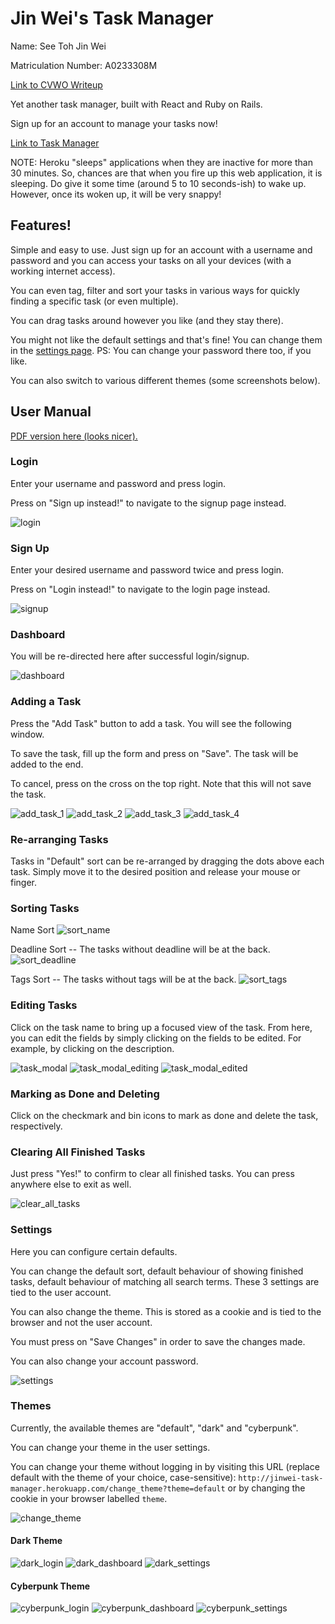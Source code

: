 # Jin Wei's Task Manager

Name: See Toh Jin Wei

Matriculation Number: A0233308M

[Link to CVWO Writeup](<https://github.com/seetohjinwei/Task-Manager/blob/master/SeeTohJinWei_A0233308M_FinalWriteup.pdf>)

Yet another task manager, built with React and Ruby on Rails.

Sign up for an account to manage your tasks now!

[Link to Task Manager](https://jinwei-task-manager.herokuapp.com/)

NOTE: Heroku "sleeps" applications when they are inactive for more than 30 minutes. So, chances are that when you fire up this web application, it is sleeping. Do give it some time (around 5 to 10 seconds-ish) to wake up. However, once its woken up, it will be very snappy!

## Features!

Simple and easy to use. Just sign up for an account with a username and password and you can access your tasks on all your devices (with a working internet access).

You can even tag, filter and sort your tasks in various ways for quickly finding a specific task (or even multiple).

You can drag tasks around however you like (and they stay there).

You might not like the default settings and that's fine! You can change them in the [settings page](https://jinwei-task-manager.herokuapp.com/settings). PS: You can change your password there too, if you like.

You can also switch to various different themes (some screenshots below).

## User Manual

[PDF version here (looks nicer).](<https://github.com/seetohjinwei/Task-Manager/blob/master/user_manual/User Manual.pdf>)

### Login

Enter your username and password and press login.

Press on "Sign up instead!" to navigate to the signup page instead.

![login](./user_manual/images/default_login.png)

### Sign Up

Enter your desired username and password twice and press login.

Press on "Login instead!" to navigate to the login page instead.

![signup](./user_manual/images/default_signup.png)

### Dashboard

You will be re-directed here after successful login/signup.

![dashboard](./user_manual/images/default_dashboard.png)

### Adding a Task

Press the "Add Task" button to add a task. You will see the following window.

To save the task, fill up the form and press on "Save". The task will be added to the end.

To cancel, press on the cross on the top right. Note that this will not save the task.

![add_task_1](./user_manual/images/add_task_1.png)
![add_task_2](./user_manual/images/add_task_2.png)
![add_task_3](./user_manual/images/add_task_3.png)
![add_task_4](./user_manual/images/add_task_4.png)

### Re-arranging Tasks

Tasks in "Default" sort can be re-arranged by dragging the dots above each task. Simply move it to the desired position and release your mouse or finger.

### Sorting Tasks

Name Sort
![sort_name](./user_manual/images/sort_name.png)

Deadline Sort -- The tasks without deadline will be at the back.
![sort_deadline](./user_manual/images/sort_deadline.png)

Tags Sort -- The tasks without tags will be at the back.
![sort_tags](./user_manual/images/sort_tags.png)

### Editing Tasks

Click on the task name to bring up a focused view of the task. From here, you can edit the fields by simply clicking on the fields to be edited. For example, by clicking on the description.

![task_modal](./user_manual/images/task_modal.png)
![task_modal_editing](./user_manual/images/task_modal_editing.png)
![task_modal_edited](./user_manual/images/task_modal_edited.png)

### Marking as Done and Deleting

Click on the checkmark and bin icons to mark as done and delete the task, respectively.

### Clearing All Finished Tasks

Just press "Yes!" to confirm to clear all finished tasks. You can press anywhere else to exit as well.

![clear_all_tasks](./user_manual/images/clear_all_tasks.png)

### Settings

Here you can configure certain defaults.

You can change the default sort, default behaviour of showing finished tasks, default behaviour of matching all search terms. These 3 settings are tied to the user account.

You can also change the theme. This is stored as a cookie and is tied to the browser and not the user account.

You must press on "Save Changes" in order to save the changes made.

You can also change your account password.

![settings](./user_manual/images/default_settings.png)

### Themes

Currently, the available themes are "default", "dark" and "cyberpunk".

You can change your theme in the user settings.

You can change your theme without logging in by visiting this URL (replace default with the theme of your choice, case-sensitive): `http://jinwei-task-manager.herokuapp.com/change_theme?theme=default` or by changing the cookie in your browser labelled `theme`.

![change_theme](./user_manual/images/change_theme.png)

#### Dark Theme

![dark_login](./user_manual/images/dark_login.png)
![dark_dashboard](./user_manual/images/dark_dashboard.png)
![dark_settings](./user_manual/images/dark_settings.png)

#### Cyberpunk Theme

![cyberpunk_login](./user_manual/images/cyberpunk_login.png)
![cyberpunk_dashboard](./user_manual/images/cyberpunk_dashboard.png)
![cyberpunk_settings](./user_manual/images/cyberpunk_settings.png)
